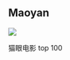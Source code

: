 ## Maoyan

[![](https://img.shields.io/badge/crawler-爬虫-success.svg?style=flat-square)](https://github.com/Python3Crawler/hanhan_blog) 

猫眼电影 top 100 
